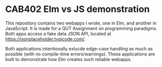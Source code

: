 # CAB402 Elm vs JS demonstration
This repository contains two webapps I wrote, one in Elm, and another in JavaScript.
It is made for a QUT Assignment on programming paradigms.
Both apps access a fake data JSON API, located at https://jsonplaceholder.typicode.com/.

Both applications intentionally exlucde edge-case handling as much as possible (with no compile-time errors/warnings).
These applications are built to demonstrate how Elm creates such reliable webapps.
